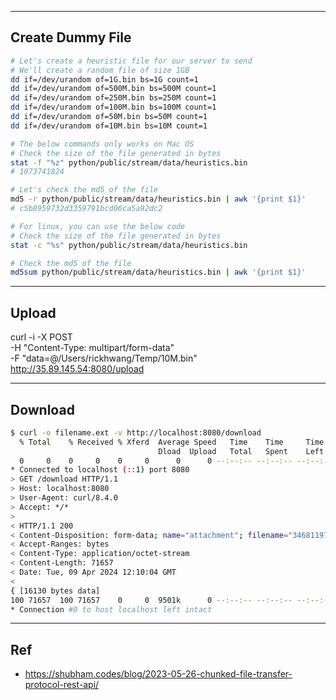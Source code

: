 

---
## Create Dummy File

```bash
# Let's create a heuristic file for our server to send
# We'll create a random file of size 1GB
dd if=/dev/urandom of=1G.bin bs=1G count=1
dd if=/dev/urandom of=500M.bin bs=500M count=1
dd if=/dev/urandom of=250M.bin bs=250M count=1
dd if=/dev/urandom of=100M.bin bs=100M count=1
dd if=/dev/urandom of=50M.bin bs=50M count=1
dd if=/dev/urandom of=10M.bin bs=10M count=1
```

```bash
# The below commands only works on Mac OS
# Check the size of the file generated in bytes
stat -f "%z" python/public/stream/data/heuristics.bin
# 1073741824

# Let's check the md5 of the file
md5 -r python/public/stream/data/heuristics.bin | awk '{print $1}'
# c5b8959732d3359791bcd06ca5a92dc2
```


```bash
# For linux, you can use the below code
# Check the size of the file generated in bytes
stat -c "%s" python/public/stream/data/heuristics.bin

# Check the md5 of the file
md5sum python/public/stream/data/heuristics.bin | awk '{print $1}'
```

---
## Upload

curl -i -X POST \
  -H "Content-Type: multipart/form-data" \
  -F "data=@/Users/rickhwang/Temp/10M.bin" \
  http://35.89.145.54:8080/upload


---
## Download

```bash
$ curl -o filename.ext -v http://localhost:8080/download
  % Total    % Received % Xferd  Average Speed   Time    Time     Time  Current
                                 Dload  Upload   Total   Spent    Left  Speed
  0     0    0     0    0     0      0      0 --:--:-- --:--:-- --:--:--     0*   Trying [::1]:8080...
* Connected to localhost (::1) port 8080
> GET /download HTTP/1.1
> Host: localhost:8080
> User-Agent: curl/8.4.0
> Accept: */*
>
< HTTP/1.1 200
< Content-Disposition: form-data; name="attachment"; filename="346811976_786838622803063_3390886969870428845_n.jpg"
< Accept-Ranges: bytes
< Content-Type: application/octet-stream
< Content-Length: 71657
< Date: Tue, 09 Apr 2024 12:10:04 GMT
<
{ [16130 bytes data]
100 71657  100 71657    0     0  9501k      0 --:--:-- --:--:-- --:--:-- 9996k
* Connection #0 to host localhost left intact
```


---

## Ref

- https://shubham.codes/blog/2023-05-26-chunked-file-transfer-protocol-rest-api/
